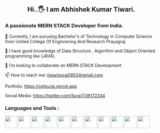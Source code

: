 <h2 align="center" >Hi..🖐 I am Abhishek Kumar Tiwari.</h2>

<h3> A passionate MERN STACK Developer from India.</h3>

🏫 Currently, I am purusing Bachelor's of Technology in Computer Science from United College Of Enginnering And Research Prayagraj.

📖 I have good knowledge of Data Structure , Algorithm and Object Oriented programming like (JAVA).

👯 I’m looking to collaborate on MERN STACK Development

📫 How to reach me: tiwarisuraj0852@gmail.com

Portfolio: https://cptsuraj.vercel.app

Social Media: https://twitter.com/SurajTi36172244

<h3>Languages and Tools :</h3>
<div class container style="display:flex align-items:center">

<img src="https://cdn.jsdelivr.net/gh/devicons/devicon/icons/mongodb/mongodb-original.svg" width="40px" height="40px" />
<img src="https://cdn.jsdelivr.net/gh/devicons/devicon/icons/express/express-original-wordmark.svg" width="40px" height="40px" style="background-color:white"/>
<img src="https://cdn.jsdelivr.net/gh/devicons/devicon/icons/react/react-original-wordmark.svg" width="40px" height="40px"/>
<img src="https://cdn.jsdelivr.net/gh/devicons/devicon/icons/nodejs/nodejs-original.svg" width="40px" height="40px" />
<img src="https://cdn.jsdelivr.net/gh/devicons/devicon/icons/npm/npm-original-wordmark.svg" width="40px" height="40px"/>
<img src="https://cdn.jsdelivr.net/gh/devicons/devicon/icons/anaconda/anaconda-original-wordmark.svg" width="40px" height="40px"/>
<img src="https://cdn.jsdelivr.net/gh/devicons/devicon/icons/git/git-plain-wordmark.svg"  width="40px" height="40px" />
<img src="https://cdn.jsdelivr.net/gh/devicons/devicon/icons/c/c-original.svg" width="40px" height="40px"/>
<img src="https://cdn.jsdelivr.net/gh/devicons/devicon/icons/css3/css3-original.svg" width="40px" height="40px" />
<img src="https://cdn.jsdelivr.net/gh/devicons/devicon/icons/figma/figma-original.svg" width="40px" height="40px" />
<img src="https://cdn.jsdelivr.net/gh/devicons/devicon/icons/vscode/vscode-original.svg" width="40px" height="40px"/>

</div>


          
          
